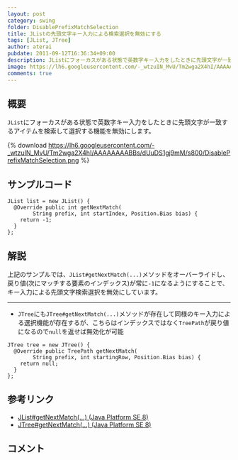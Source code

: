 ```yaml
---
layout: post
category: swing
folder: DisablePrefixMatchSelection
title: JListの先頭文字キー入力による検索選択を無効にする
tags: [JList, JTree]
author: aterai
pubdate: 2011-09-12T16:36:34+09:00
description: JListにフォーカスがある状態で英数字キー入力をしたときに先頭文字が一致するアイテムを検索して選択する機能を無効にします。
image: https://lh6.googleusercontent.com/-_wtzuIN_MvU/Tm2wga2X4hI/AAAAAAAABBs/dUuDS1gj9mM/s800/DisablePrefixMatchSelection.png
comments: true
---
```

## 概要
`JList`にフォーカスがある状態で英数字キー入力をしたときに先頭文字が一致するアイテムを検索して選択する機能を無効にします。

{% download https://lh6.googleusercontent.com/-_wtzuIN_MvU/Tm2wga2X4hI/AAAAAAAABBs/dUuDS1gj9mM/s800/DisablePrefixMatchSelection.png %}

## サンプルコード
<pre class="prettyprint"><code>JList list = new JList() {
  @Override public int getNextMatch(
        String prefix, int startIndex, Position.Bias bias) {
    return -1;
  }
};
</code></pre>

## 解説
上記のサンプルでは、`JList#getNextMatch(...)`メソッドをオーバーライドし、戻り値(次にマッチする要素のインデックス)が常に`-1`になるようにすることで、キー入力による先頭文字検索選択を無効にしています。

- - - -
- `JTree`にも`JTree#getNextMatch(...)`メソッドが存在して同様のキー入力による選択機能が存在するが、こちらはインデックスではなく`TreePath`が戻り値になるので`null`を返せば無効化が可能

<!-- dummy comment line for breaking list -->

<pre class="prettyprint"><code>JTree tree = new JTree() {
  @Override public TreePath getNextMatch(
        String prefix, int startingRow, Position.Bias bias) {
    return null;
  }
};
</code></pre>

## 参考リンク
- [JList#getNextMatch(...) (Java Platform SE 8)](https://docs.oracle.com/javase/jp/8/docs/api/javax/swing/JList.html#getNextMatch-java.lang.String-int-javax.swing.text.Position.Bias-)
- [JTree#getNextMatch(...) (Java Platform SE 8)](https://docs.oracle.com/javase/jp/8/docs/api/javax/swing/JTree.html#getNextMatch-java.lang.String-int-javax.swing.text.Position.Bias-)

<!-- dummy comment line for breaking list -->

## コメント
